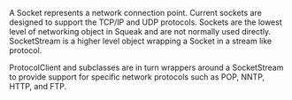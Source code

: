 A Socket represents a network connection point. Current sockets are designed to support the TCP/IP and UDP protocols. Sockets are the lowest level of networking object in Squeak and are not normally used directly. SocketStream is a higher level object wrapping a Socket in a stream like protocol.

ProtocolClient and subclasses are in turn wrappers around a SocketStream to provide support for specific network protocols such as POP, NNTP, HTTP, and FTP.